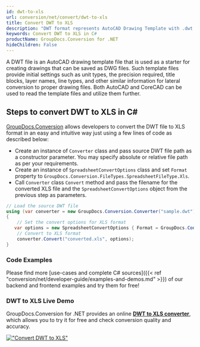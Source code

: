 ```yaml
---
id: dwt-to-xls
url: conversion/net/convert/dwt-to-xls
title: Convert DWT to XLS
description: "DWT format represents AutoCAD Drawing Template with .dwt extension. Learn how to convert DWT to XLS file programmatically in C# language using GroupDocs.Conversion for .NET library."
keywords: Convert DWT to XLS in C#
productName: GroupDocs.Conversion for .NET
hideChildren: False
---
```


A DWT file is an AutoCAD drawing template file that is used as a starter for creating drawings that can be saved as DWG files. Such template files provide initial settings such as unit types, the precision required, title blocks, layer names, line types, and other similar information for lateral conversion to proper drawing files. Both AutoCAD and CoreCAD can be used to read the template files and utilize them further.

## Steps to convert DWT to XLS in C#

[GroupDocs.Conversion](https://products.groupdocs.com/conversion/net) allows developers to convert the DWT file to XLS format in an easy and intuitive way just using a few lines of code as described below:

* Create an instance of `Converter` class and pass source DWT file path as a constructor parameter. You may specify absolute or relative file path as per your requirements. 
* Create an instance of `SpreadsheetConvertOptions` class and set `Format` property to `GroupDocs.Conversion.FileTypes.SpreadsheetFileType.Xls`.
* Call `Converter` class `Convert` method and pass the filename for the converted XLS file and the `SpreadsheetConvertOptions` object from the previous step as parameters.

```csharp
// Load the source DWT file
using (var converter = new GroupDocs.Conversion.Converter("sample.dwt"))
{
    // Set the convert options for XLS format
   var options = new SpreadsheetConvertOptions { Format = GroupDocs.Conversion.FileTypes.SpreadsheetFileType.Xls };
    // Convert to XLS format
    converter.Convert("converted.xls", options);
}
```

### Code Examples

Please find more [use-cases and complete C# sources]({{< ref "conversion/net/developer-guide/examples-and-demos.md" >}}) of our backend and frontend examples and try them for free!

### DWT to XLS Live Demo

GroupDocs.Conversion for .NET provides an online [**DWT to XLS converter**](https://products.groupdocs.app/conversion/dwt-to-xls), which allows you to try it for free and check conversion quality and accuracy.

[!["Convert DWT to XLS"](conversion/net/images/convert-to-xls/convert-dwt-to-xls.png)](https://products.groupdocs.app/conversion/dwt-to-xls)